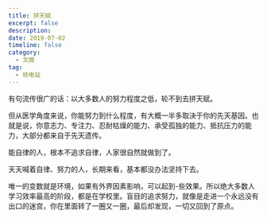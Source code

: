```yaml
---
title: 拼天赋
excerpt: false
description: 
date: 2019-07-02
timeline: false
category:
  - 文摘
tag:
  - 核电站
---
```


有句流传很广的话：以大多数人的努力程度之低，轮不到去拼天赋。

但从医学角度来说，你能努力到什么程度，有大概一半多取決于你的先天基因。也就是说，你意志力、专注力、忍耐枯燥的能力、承受孤独的能力、抵抗压力的能力，大部分都来自于先天遗传。

能自律的人，根本不追求自律，人家很自然就做到了。

天天喊着自律、努力的人，长期来看，基本都没办法坚持下去。

唯一的变数就是环境，如果有外界因素影响，可以起到-些效果。所以绝大多数人学习效率最高的阶段，都是在学校里。盲目的追求努力，就像是走进一个永远没有出口的迷宫，你在里面转了一圈又一圈，最后却发现，一切又回到了原点。